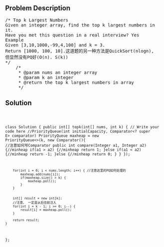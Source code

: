 <!--
<style>
  body { font-family: Arial, sans-serif; }
  .container { max-width: 100%; margin: 0 auto; padding: 10px; }
  .comment-block { max-width: 30%; background-color: #f9f9f9; padding: 10px; border-left: 5px solid #ccc; overflow-wrap: break-word; white-space: pre-wrap; }
  .code-block { background-color: #f4f4f4; padding: 10px; border: 1px solid #ddd; overflow-wrap: break-word; white-space: pre-wrap; }
</style>
-->

<div class='container'>
<h2>Problem Description</h2>
<div class='comment-block'>
<pre>
/* Top k Largest Numbers
Given an integer array, find the top k largest numbers in
it.
Have you met this question in a real interview? Yes
Example
Given [3,10,1000,-99,4,100] and k = 3.
Return [1000, 100, 10].这道题的另一种方法是QuickSort(nlogn),
但显然没有PQ好(O(n). S(k))
*/
    /*
     * @param nums an integer array
     * @param k an integer
     * @return the top k largest numbers in array
     */
</pre>
</div>

<h2>Solution</h2>
<div class='code-block'>
<pre><code class='language-java'>

class Solution {
    public int[] topk(int[] nums, int k) {
        // Write your code here
        //PriorityQueue(int initialCapacity, Comparator<? super E> comparator)
        PriorityQueue<Integer> maxheap = new PriorityQueue<>(k, new Comparator<Integer>(){ //注意如何写Comparator
            public int compare(Integer a1, Integer a2) {//minheap
                if(a1 > a2) {//minheap
                    return 1;
                }else if(a1 < a2) {//minheap
                    return -1;
                }else {//minheap
                    return 0;
                }
            }
        });
        
        for(int i = 0; i < nums.length; i++) { //注意这里的PQ如何处理的
            maxheap.add(nums[i]);
            if(maxheap.size() > k) {
                maxheap.poll();
            }
        }
        
        
        int[] result = new int[k];
        //注意， 一定是从后往前注入
        for(int i = k - 1; i >= 0; i--) {
            result[i] = maxheap.poll();
        }
        
        return result;
    }
};
</code></pre>
</div>
</div>
